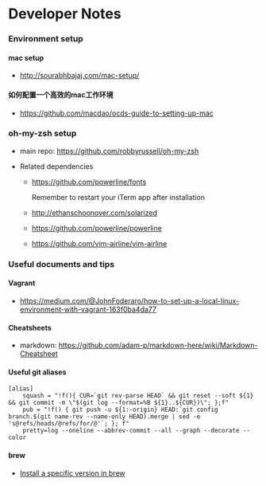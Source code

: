 # Developer Notes

### Environment setup

#### mac setup

* http://sourabhbajaj.com/mac-setup/

#### 如何配置一个高效的mac工作环境

* https://github.com/macdao/ocds-guide-to-setting-up-mac

### oh-my-zsh setup

* main repo: https://github.com/robbyrussell/oh-my-zsh

* Related dependencies
  * https://github.com/powerline/fonts
  
     Remember to restart your iTerm app after installation
  
  * http://ethanschoonover.com/solarized
  * https://github.com/powerline/powerline
  * https://github.com/vim-airline/vim-airline

### Useful documents and tips

#### Vagrant

* https://medium.com/@JohnFoderaro/how-to-set-up-a-local-linux-environment-with-vagrant-163f0ba4da77

#### Cheatsheets

* markdown: https://github.com/adam-p/markdown-here/wiki/Markdown-Cheatsheet

#### Useful git aliases

```
[alias]
    squash = "!f(){ CUR=`git rev-parse HEAD` && git reset --soft ${1} && git commit -m \"$(git log --format=%B ${1}..${CUR})\"; };f"
    pub = "!f() { git push -u ${1:-origin} HEAD:`git config branch.$(git name-rev --name-only HEAD).merge | sed -e 's@refs/heads/@refs/for/@'`; }; f"
    pretty=log --oneline --abbrev-commit --all --graph --decorate --color
```

#### brew

* [Install a specific version in brew](http://stackoverflow.com/questions/3987683/homebrew-install-specific-version-of-formula)
